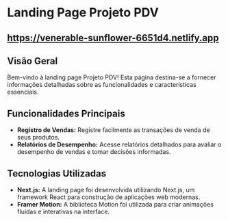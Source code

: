# Landing Page Projeto PDV
## https://venerable-sunflower-6651d4.netlify.app

## Visão Geral
Bem-vindo à landing page Projeto PDV! Esta página destina-se a fornecer informações detalhadas sobre as funcionalidades e características essenciais.

## Funcionalidades Principais
- **Registro de Vendas:** Registre facilmente as transações de venda de seus produtos.
- **Relatórios de Desempenho:** Acesse relatórios detalhados para avaliar o desempenho de vendas e tomar decisões informadas.

## Tecnologias Utilizadas
- **Next.js:** A landing page foi desenvolvida utilizando Next.js, um framework React para construção de aplicações web modernas.
- **Framer Motion:** A biblioteca Motion foi utilizada para criar animações fluidas e interativas na interface.
